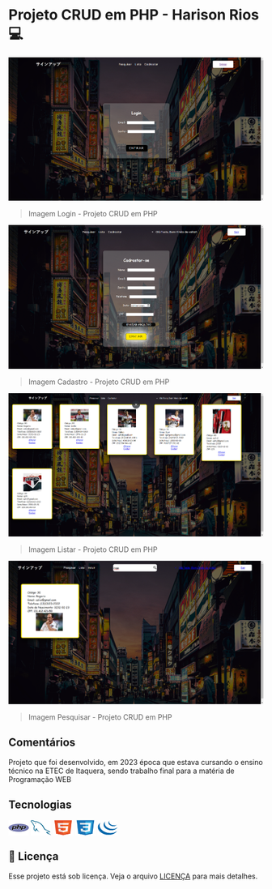 
# Projeto CRUD em PHP - Harison Rios 💻

<img src="github/preview1.png" alt="Exemplo imagem">

> Imagem Login - Projeto CRUD em PHP


<img src="github/preview2.png" alt="Exemplo imagem">

> Imagem Cadastro - Projeto CRUD em PHP

<img src="github/preview3.png" alt="Exemplo imagem">

> Imagem Listar - Projeto CRUD em PHP


<img src="github/preview4.png" alt="Exemplo imagem">

> Imagem Pesquisar - Projeto CRUD em PHP


## Comentários 

Projeto que foi desenvolvido, em 2023 época que estava cursando o ensino técnico na ETEC de Itaquera, sendo trabalho final para a matéria de Programação WEB 

## Tecnologias

 <img align="center" alt="PHP" height="30" width="40" src="https://raw.githubusercontent.com/devicons/devicon/master/icons/php/php-original.svg"> <img align="center" alt="SQL" height="30" width="40" src="https://raw.githubusercontent.com/devicons/devicon/master/icons/mysql/mysql-original.svg"> <img align="center" alt="HTML" height="30" width="40" src="https://raw.githubusercontent.com/devicons/devicon/master/icons/html5/html5-original.svg"> <img align="center" alt="CSS" height="30" width="40" src="https://raw.githubusercontent.com/devicons/devicon/master/icons/css3/css3-original.svg"> <img align="center" alt="JQuery" height="30" width="40" src="https://raw.githubusercontent.com/devicons/devicon/master/icons/jquery/jquery-original.svg"> 
 
## 📝 Licença

Esse projeto está sob licença. Veja o arquivo [LICENÇA](LICENSE.md) para mais detalhes.
